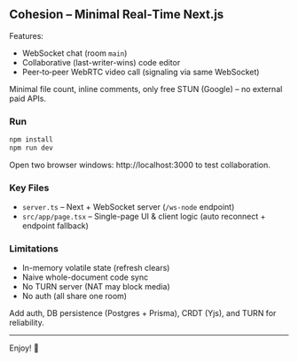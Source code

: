 ## Cohesion – Minimal Real‑Time Next.js 

Features:

- WebSocket chat (room `main`)
- Collaborative (last-writer-wins) code editor
- Peer‑to‑peer WebRTC video call (signaling via same WebSocket)

Minimal file count, inline comments, only free STUN (Google) – no external paid APIs.

### Run

```bash
npm install
npm run dev
```

Open two browser windows: http://localhost:3000 to test collaboration.

### Key Files

- `server.ts` – Next + WebSocket server (`/ws-node` endpoint)
- `src/app/page.tsx` – Single-page UI & client logic (auto reconnect + endpoint fallback)

### Limitations

- In-memory volatile state (refresh clears)
- Naive whole-document code sync
- No TURN server (NAT may block media)
- No auth (all share one room)



Add auth, DB persistence (Postgres + Prisma), CRDT (Yjs), and TURN for reliability.

---

Enjoy! 🎯
